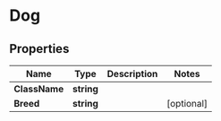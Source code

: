 # Dog

## Properties

Name | Type | Description | Notes
------------ | ------------- | ------------- | -------------
**ClassName** | **string** |  | 
**Breed** | **string** |  | [optional] 


